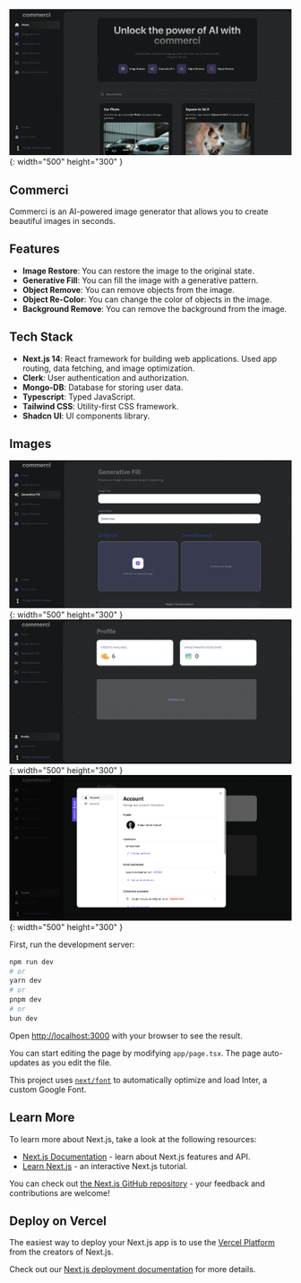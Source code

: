 ![Commerci](https://github.com/RSametSamyeli/commerci/blob/commerci/images/commerci1.png?raw=true){: width="500" height="300" }

## Commerci

Commerci is an AI-powered image generator that allows you to create beautiful images in seconds.

## Features

- **Image Restore**: You can restore the image to the original state.
- **Generative Fill**: You can fill the image with a generative pattern.
- **Object Remove**: You can remove objects from the image.
- **Object Re-Color**: You can change the color of objects in the image.
- **Background Remove**: You can remove the background from the image.

## Tech Stack

- **Next.js 14**: React framework for building web applications. Used app routing, data fetching, and image optimization.
- **Clerk**: User authentication and authorization.
- **Mongo-DB**: Database for storing user data.
- **Typescript**: Typed JavaScript.
- **Tailwind CSS**: Utility-first CSS framework.
- **Shadcn UI**: UI components library.

## Images

![Commerci](https://github.com/RSametSamyeli/commerci/blob/commerci/images/commerci2.png?raw=true){: width="500" height="300" }
![Commerci](https://github.com/RSametSamyeli/commerci/blob/commerci/images/commerci3.png?raw=true){: width="500" height="300" }
![Commerci](https://github.com/RSametSamyeli/commerci/blob/commerci/images/commerci4.png?raw=true){: width="500" height="300" }


First, run the development server:

```bash
npm run dev
# or
yarn dev
# or
pnpm dev
# or
bun dev
```

Open [http://localhost:3000](http://localhost:3000) with your browser to see the result.

You can start editing the page by modifying `app/page.tsx`. The page auto-updates as you edit the file.

This project uses [`next/font`](https://nextjs.org/docs/basic-features/font-optimization) to automatically optimize and load Inter, a custom Google Font.

## Learn More

To learn more about Next.js, take a look at the following resources:

- [Next.js Documentation](https://nextjs.org/docs) - learn about Next.js features and API.
- [Learn Next.js](https://nextjs.org/learn) - an interactive Next.js tutorial.

You can check out [the Next.js GitHub repository](https://github.com/vercel/next.js/) - your feedback and contributions are welcome!

## Deploy on Vercel

The easiest way to deploy your Next.js app is to use the [Vercel Platform](https://vercel.com/new?utm_medium=default-template&filter=next.js&utm_source=create-next-app&utm_campaign=create-next-app-readme) from the creators of Next.js.

Check out our [Next.js deployment documentation](https://nextjs.org/docs/deployment) for more details.
